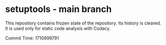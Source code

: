 # setuptools - main branch

This repository contains frozen state of the repository.
Its history is cleared. It is used only for static code
analysis with Codacy.

Commit Time: 1710999791